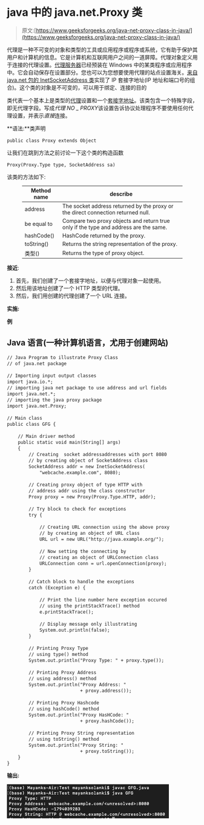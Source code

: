 # java 中的 java.net.Proxy 类

> 原文:[https://www.geeksforgeeks.org/java-net-proxy-class-in-java/](https://www.geeksforgeeks.org/java-net-proxy-class-in-java/)

代理是一种不可变的对象和类型的工具或应用程序或程序或系统，它有助于保护其用户和计算机的信息。它是计算机和互联网用户之间的一道屏障。代理对象定义用于连接的代理设置。[代理服务器](https://www.geeksforgeeks.org/proxy-server/)已经预装在 Windows 中的某类程序或应用程序中。它会自动保存在设置部分。您也可以为您想要使用代理的站点设置海关。[来自 java.net 包的 InetSocketAddress 类](https://www.geeksforgeeks.org/java-net-inetsocketaddress-class-java/)实现了 IP 套接字地址(IP 地址和端口号的组合)。这个类的对象是不可变的，可以用于绑定、连接的目的

类代表一个基本上是类型的[代理](https://www.geeksforgeeks.org/proxy-server/)设置和一个[套接字地址](https://www.geeksforgeeks.org/java-net-inetsocketaddress-class-java/)。该类包含一个特殊字段，即无代理字段。写成*代理 NO _ PROXY*该设置告诉协议处理程序不要使用任何代理设置，并表示*直接*连接。

**语法:**类声明

```
public class Proxy extends Object
```

让我们在跳到方法之前讨论一下这个类的构造函数

```
Proxy(Proxy.Type type, SocketAddress sa)
```

该类的方法如下:

<figure class="table">

| Method name | describe |
| --- | --- |
| address | The socket address returned by the proxy or the direct connection returned null. |
| be equal to | Compare two proxy objects and return true only if the type and address are the same. |
| hashCode() | HashCode returned by the proxy. |
| toString() | Returns the string representation of the proxy. |
| 类型() | Returns the type of proxy object. |

</figure>

**接近**:

1.  首先，我们创建了一个套接字地址，以便与代理对象一起使用。
2.  然后用该地址创建了一个 HTTP 类型的代理。
3.  然后，我们用创建的代理创建了一个 URL 连接。

**实施:**

**例**

## Java 语言(一种计算机语言，尤用于创建网站)

```
// Java Program to illustrate Proxy Class
// of java.net package

// Importing input output classes
import java.io.*;
// importing java net package to use address and url fields
import java.net.*;
// importing the java proxy package
import java.net.Proxy;

// Main class
public class GFG {

    // Main driver method
    public static void main(String[] args)
    {
        // Creating  socket addressaddresses with port 8080
        // by creating object of SocketAddress class
        SocketAddress addr = new InetSocketAddress(
            "webcache.example.com", 8080);

        // Creating proxy object of type HTTP with
        // address addr using the class constructor
        Proxy proxy = new Proxy(Proxy.Type.HTTP, addr);

        // Try block to check for exceptions
        try {

            // Creating URL connection using the above proxy
            // by creating an object of URL class
            URL url = new URL("http://java.example.org/");

            // Now setting the connecting by
            // creating an object of URLConnection class
            URLConnection conn = url.openConnection(proxy);
        }

        // Catch block to handle the exceptions
        catch (Exception e) {

            // Print the line number here exception occured
            // using the printStackTrace() method
            e.printStackTrace();

            // Display message only illustrating
            System.out.println(false);
        }

        // Printing Proxy Type
        // using type() method
        System.out.println("Proxy Type: " + proxy.type());

        // Printing Proxy Address
        // using address() method
        System.out.println("Proxy Address: "
                           + proxy.address());

        // Printing Proxy Hashcode
        // using hashCode() method
        System.out.println("Proxy HasHCode: "
                           + proxy.hashCode());

        // Printing Proxy String representation
        // using toString() method
        System.out.println("Proxy String: "
                           + proxy.toString());
    }
}
```

**输出:**

![](img/b423c8dd2a314c46847a25ac665a9d4d.png)